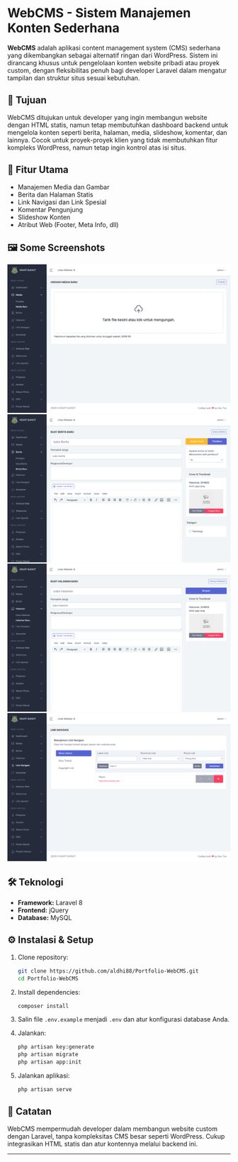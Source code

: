 # WebCMS - Sistem Manajemen Konten Sederhana

**WebCMS** adalah aplikasi content management system (CMS) sederhana yang dikembangkan sebagai alternatif ringan dari WordPress. Sistem ini dirancang khusus untuk pengelolaan konten website pribadi atau proyek custom, dengan fleksibilitas penuh bagi developer Laravel dalam mengatur tampilan dan struktur situs sesuai kebutuhan.

## 🎯 Tujuan

WebCMS ditujukan untuk developer yang ingin membangun website dengan HTML statis, namun tetap membutuhkan dashboard backend untuk mengelola konten seperti berita, halaman, media, slideshow, komentar, dan lainnya. Cocok untuk proyek-proyek klien yang tidak membutuhkan fitur kompleks WordPress, namun tetap ingin kontrol atas isi situs.

## 🚀 Fitur Utama

- Manajemen Media dan Gambar
- Berita dan Halaman Statis
- Link Navigasi dan Link Spesial
- Komentar Pengunjung
- Slideshow Konten
- Atribut Web (Footer, Meta Info, dll)

## 🖼️ Some Screenshots
![Dashboard Admin](screenshots/upload-media.png)
![Dashboard Admin](screenshots/add-berita.png)
![Dashboard Admin](screenshots/add-halaman.png)
![Dashboard Admin](screenshots/menu.png)

## 🛠️ Teknologi

- **Framework:** Laravel 8  
- **Frontend:** jQuery  
- **Database:** MySQL

## ⚙️ Instalasi & Setup

1. Clone repository:
   ```bash
   git clone https://github.com/aldhi88/Portfolio-WebCMS.git
   cd Portfolio-WebCMS
   ```

2. Install dependencies:
   ```bash
   composer install
   ```

3. Salin file `.env.example` menjadi `.env` dan atur konfigurasi database Anda.

4. Jalankan:
   ```bash
   php artisan key:generate
   php artisan migrate
   php artisan app:init
   ```

5. Jalankan aplikasi:
   ```bash
   php artisan serve
   ```

## 📌 Catatan

WebCMS mempermudah developer dalam membangun website custom dengan Laravel, tanpa kompleksitas CMS besar seperti WordPress. Cukup integrasikan HTML statis dan atur kontennya melalui backend ini.

---